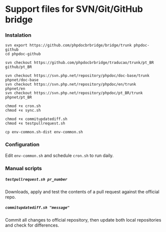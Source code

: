 # Support files for SVN/Git/GitHub bridge

### Instalation

```
svn export https://github.com/phpdocbrbridge/bridge/trunk phpdoc-github
cd phpdoc-github

svn checkout https://github.com/phpdocbrbridge/traducao/trunk/pt_BR github/pt_BR

svn checkout https://svn.php.net/repository/phpdoc/doc-base/trunk   phpnet/doc-base
svn checkout https://svn.php.net/repository/phpdoc/en/trunk         phpnet/en
svn checkout https://svn.php.net/repository/phpdoc/pt_BR/trunk      phpnet/pt_BR

chmod +x cron.sh
chmod +x sync.sh

chmod +x commitupdatediff.sh
chmod +x testpullrequest.sh

cp env-common.sh-dist env-common.sh
```

### Configuration

Edit `env-common.sh` and schedule `cron.sh` to run daily.

### Manual scripts

##### `testpullrequest.sh pr_number`

Downloads, apply and test the contents of a pull request against the official repo.

##### `commitupdatediff.sh "message"`

Commit all changes to official repository, then update both local repositories and check for differences.
